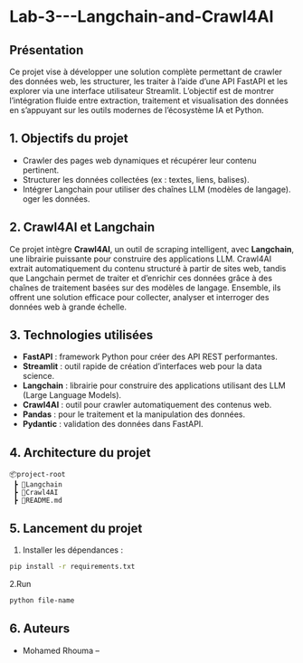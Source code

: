 ﻿# Lab-3---Langchain-and-Crawl4AI
  
## Présentation

Ce projet vise à développer une solution complète permettant de crawler des données web, les structurer, les traiter à l’aide d’une API FastAPI et les explorer via une interface utilisateur Streamlit. L’objectif est de montrer l’intégration fluide entre extraction, traitement et visualisation des données en s’appuyant sur les outils modernes de l’écosystème IA et Python.

## 1. Objectifs du projet

- Crawler des pages web dynamiques et récupérer leur contenu pertinent.
- Structurer les données collectées (ex : textes, liens, balises).
- Intégrer Langchain pour utiliser des chaînes LLM (modèles de langage).
oger les données.

## 2. Crawl4AI et Langchain

Ce projet intègre **Crawl4AI**, un outil de scraping intelligent, avec **Langchain**, une librairie puissante pour construire des applications LLM. Crawl4AI extrait automatiquement du contenu structuré à partir de sites web, tandis que Langchain permet de traiter et d’enrichir ces données grâce à des chaînes de traitement basées sur des modèles de langage. Ensemble, ils offrent une solution efficace pour collecter, analyser et interroger des données web à grande échelle.

## 3. Technologies utilisées

- **FastAPI** : framework Python pour créer des API REST performantes.
- **Streamlit** : outil rapide de création d’interfaces web pour la data science.
- **Langchain** : librairie pour construire des applications utilisant des LLM (Large Language Models).
- **Crawl4AI** : outil pour crawler automatiquement des contenus web.
- **Pandas** : pour le traitement et la manipulation des données.
- **Pydantic** : validation des données dans FastAPI.

## 4. Architecture du projet

```
📦project-root
 ┣ 📂Langchain               
 ┣ 📂Crawl4AI            
 ┣ 📜README.md

```

## 5. Lancement du projet

1. Installer les dépendances :  
```bash
pip install -r requirements.txt
```
2.Run
```bash
python file-name
```

## 6. Auteurs

- Mohamed Rhouma – 
    
